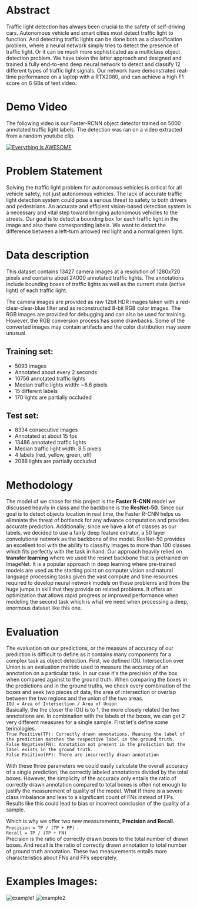 # Abstract 
Traffic light detection has always been crucial to the safety of self-driving cars. Autonomous vehicle and smart cities must detect traffic light to function. And detecting traffic lights can be done both as a classification problem, where a neural network simply tries to detect the presence of traffic light. Or it can be much more sophisticated as a multiclass object detection problem. We have taken the latter approach and designed and trained a fully end-to-end deep neural network to detect and classify 12 different types of traffic light signals. Our network have demonstrated real-time performance on a laptop with a RTX2080, and can achieve a high F1 score on 6 GBs of test video. 

# Demo Video

The following video is our Faster-RCNN object detector trained on 5000 annotated traffic light labels. The detection was ran on a video extracted from a random youtube clip.

[![Everything Is AWESOME](https://fleetimages.bobitstudios.com/upload/automotive-fleet/content/news/_migrated/m-netradyne-1.jpg)](https://www.youtube.com/watch?v=4zXyJWrQRM0-Y "Everything Is AWESOME")

# Problem Statement
Solving the traffic light problem for autonomous vehicles is critical for all vehicle safety, not just autonomous vehicles. The lack of accurate traffic light detection system could pose a serious threat to safety to both drivers and pedestrians. An accurate and efficient vision-based detection system is a necessary and vital step toward bringing autonomous vehicles to the streets. Our goal is to detect a bounding box for each traffic light in the image and also there corresponding labels. We want to detect the difference between a left-turn arrowed red light and a normal green light. 

# Data description
This dataset contains 13427 camera images at a resolution of 1280x720 pixels and contains about 24000 annotated traffic lights. The annotations include bounding boxes of traffic lights as well as the current state (active light) of each traffic light.

The camera images are provided as raw 12bit HDR images taken with a red-clear-clear-blue filter and as reconstructed 8-bit RGB color images. The RGB images are provided for debugging and can also be used for training. However, the RGB conversion process has some drawbacks. Some of the converted images may contain artifacts and the color distribution may seem unusual.


## Training set: 
* 5093 images
* Annotated about every 2 seconds
* 10756 annotated traffic lights
*  Median traffic lights width: ~8.6 pixels
* 15 different labels
* 170 lights are partially occluded

## Test set: 
* 8334 consecutive images
* Annotated at about 15 fps
* 13486 annotated traffic lights
* Median traffic light width: 8.5 pixels
* 4 labels (red, yellow, green, off)
* 2088 lights are partially occluded


# Methodology 

The model of we chose for this project is the **Faster R-CNN** model we discussed heavily in class and the backbone is the **ResNet-50**. Since our goal is to detect objects location in real time, the Faster R-CNN helps us elimniate the threat of bottlenck for any advance computation and provides accurate prediction. Additionally, since we have a lot of classes as our labels, we decided to use a fairly deep feature extrator, a 50 layer convolutional network as the backbone of the model. ResNet-50 provides an excellent tool with the ability to classifiy images to more than 100 classes which fits perfectly with the task in hand. Our approach heavily relied on **transfer learning** where we used the resnet backbone that is pretrained on ImageNet. It is a popular approach in deep learning where pre-trained models are used as the starting point on computer vision and natural language processing tasks given the vast compute and time resources required to develop neural network models on these problems and from the huge jumps in skill that they provide on related problems. It offers an optimization that allows rapid progress or improved performance when modeling the second task which is what we need when processing a deep, enormous dataset like this one.
# Evaluation

The evaluation on our predictions, or the measure of accuracy of our prediction is difficult to define as it contains many components for a complex task as object detection. First, we defined IOU. Intersection over Union is an evaluation metridc used to measure the accuracy of an annotation on a particular task. In our case it's the precision of the box when compared against to the ground truth. When comparing the boxes in the predictions and in the ground truths, we check every combination of the boxes and seek two pieces of data, the area of intersection or overlap between the two regions and the union of the two areas. 
<br />
```IOU = Area of Intersection / Area of Union ```
<br />
Basically, the the closer the IOU is to 1, the more closely related the two annotations are. In combination with the labels of the boxes, we can get 2 very different measures for a single sample. First let's define some terinologies. <br />
```True Positive(TP): Correctly drawn annotations. Meaning the label of the prediction matches the respective label in the ground truth. ```
<br />
```False Negative(FN): Annotation not present in the prediction but the label exists in the ground truth.```
<br />
```False Positive(FP): There are incorrectly drawn annotation```
<br />

With these three parameters we could easily calculate the overall accuracy of a single prediction, the correctly labeled annotations divided by the total boxes. However, the simplicity of the accuracy only entails the ratio of correctly drawn annotation compared to total boxes is often not enough to justify the measurement of quality of the model. What if there is a severe class imbalance and leas to a significant count of FNs instead of FPs. Results like this could lead to bias or incorrect conclusion of the quality of a sample. 

Which is why we offer two new measurements, **Precision and Recall**.
<br /> ```Precision = TP / (TP + FP) ```.
<br /> ```Recall = TP / (TP + FN) ```
<br /> Precision is the ratio of correctly drawn boxes to the total number of drawn boxes. And recall is the ratio of correctly drawn annotation to total number of ground truth annotation. These two measurements entails more characteristics about FNs and FPs seperately. 



# Examples Images:

![example1](results/frame_000.png)
![example2](results/frame_001.png)